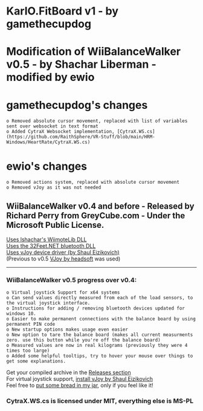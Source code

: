 # KarIO.FitBoard v1 - by gamethecupdog
# Modification of WiiBalanceWalker v0.5 - by Shachar Liberman - modified by ewio

# gamethecupdog's changes
	o Removed absolute cursor movement, replaced with list of variables sent over websocket in text format
	o Added CytraX Websocket implementation, [CytraX.WS.cs](https://github.com/RaithSphere/VR-Stuff/blob/main/HRM-Windows/HeartRate/CytraX.WS.cs)

# ewio's changes
	o Removed actions system, replaced with absolute cursor movement
	o Removed vJoy as it was not needed

## WiiBalanceWalker v0.4 and before - Released by Richard Perry from GreyCube.com - Under the Microsoft Public License.
 
[Uses lshachar's WiimoteLib DLL  ](https://github.com/lshachar/WiimoteLib)<br/>
[Uses the 32Feet.NET bluetooth DLL](http://32feet.codeplex.com)<br/>
[Uses vJoy device driver (by Shaul Eizikovich)]( http://vjoystick.sourceforge.net/)<br/>
(Previous to  v0.5 [VJoy by headsoft](http://headsoft.com.au/index.php?category=vjoy) was used)<br/>
***

### WiiBalanceWalker v0.5 progress over v0.4:
	o Virtual joystick Support for x64 systems
	o Can send values directly measured from each of the load sensors, to the virtual joystick interface.
	o Instructions for adding / removing bluetooth devices updated for windows 10. 
	o Easier to make permanent connections with the balance board by using permanent PIN code
	o New startup options makes usage even easier
	o New option to tare the balance board (makes all current measurments zero. use this button while you're off the balance board)
	o Measured values are now in real kilograms (previously they were 4 times too large)
	o Added some helpful tooltips, try to hover your mouse over things to get some explanations.

Get your compiled archive in the [Releases section](https://github.com/lshachar/Wiibalancewalker/releases)<br/>
For virtual joystick support, [install vJoy by Shaul Eizikovich](http://vjoystick.sourceforge.net/site/index.php/download-a-install/download)<br/>
Feel free to [put some bread in my jar](https://paypal.me/lshachar?locale.x=en_US), only if you feel like it!

### CytraX.WS.cs is licensed under MIT, everything else is MS-PL
